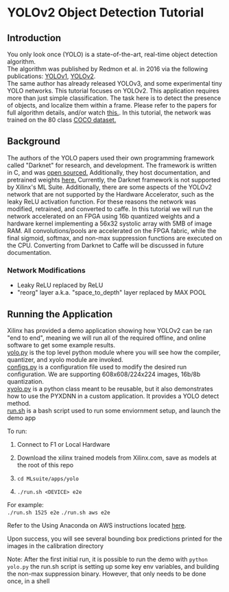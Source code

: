 # YOLOv2 Object Detection Tutorial

## Introduction
You only look once (YOLO) is a state-of-the-art, real-time object detection algorithm.  
The algorithm was published by Redmon et al. in 2016 via the following publications:
[YOLOv1](https://arxiv.org/abs/1506.02640),
[YOLOv2](https://arxiv.org/abs/1612.08242).  
The same author has already released YOLOv3, and some experimental tiny YOLO networks. This tutorial focuses on YOLOv2.
This application requires more than just simple classification. The task here is to detect the presence of objects, and localize them within a frame. 
Please refer to the papers for full algorithm details, and/or watch [this.](https://www.youtube.com/watch?v=9s_FpMpdYW8). 
In this tutorial, the network was trained on the 80 class [COCO dataset.](http://cocodataset.org/#home)

## Background
The authors of the YOLO papers used their own programming framework called "Darknet" for research, and development. The framework is written in C, and was [open sourced.](https://github.com/pjreddie/darknet) Additionally, they host documentation, and pretrained weights [here.](https://pjreddie.com/darknet/yolov2/) Currently, the Darknet framework is not supported by Xilinx's ML Suite. Additionally, there are some aspects of the YOLOv2 network that are not supported by the Hardware Accelerator, such as the leaky ReLU activation function. For these reasons the network was modified, retrained, and converted to caffe. In this tutorial we will run the network accelerated on an FPGA using 16b quantized weights and a hardware kernel implementing a 56x32 systolic array with 5MB of image RAM. All convolutions/pools are accelerated on the FPGA fabric, while the final sigmoid, softmax, and non-max suppression functions are executed on the CPU. Converting from Darknet to Caffe will be discussed in future documentation.

### Network Modifications
* Leaky ReLU replaced by ReLU
* "reorg" layer a.k.a. "space_to_depth" layer replaced by MAX POOL
 
## Running the Application

Xilinx has provided a demo application showing how YOLOv2 can be ran "end to end", meaning we will run all of the required offline, and online software to get some example results.   
[yolo.py](./yolo.py) is the top level python module where you will see how the compiler, quantizer, and xyolo module are invoked.   
[configs.py](./configs.py) is a configuration file used to modify the desired run configuration. We are supporting 608x608/224x224 images, 16b/8b quantization.  
[xyolo.py](./xyolo.py) is a python class meant to be reusable, but it also demonstrates how to use the PYXDNN in a custom application. It provides a YOLO detect method.  
[run.sh](./run.sh) is a bash script used to run some enviornment setup, and launch the demo app  

 To run:
 1. Connect to F1 or Local Hardware
 
 2. Download the xilinx trained models from Xilinx.com, save as models at the root of this repo 
 
 3. `cd MLsuite/apps/yolo`

 4. `./run.sh <DEVICE> e2e`

 For example:  
 `./run.sh 1525 e2e`
 `./run.sh aws e2e`

Refer to the Using Anaconda on AWS instructions located [here][]. 

 Upon success, you will see several bounding box predictions printed for the images in the calibration directory

Note: After the first initial run, it is possible to run the demo with `python yolo.py` the run.sh script is setting up some key env variables, and building the non-max suppression binary. However, that only needs to be done once, in a shell

[here]: ../../docs/tutorials/start-anaconda.md
